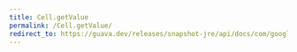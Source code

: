 ```yaml
---
title: Cell.getValue
permalink: /Cell.getValue/
redirect_to: https://guava.dev/releases/snapshot-jre/api/docs/com/google/common/collect/Table.Cell.html#getValue--
---
```

